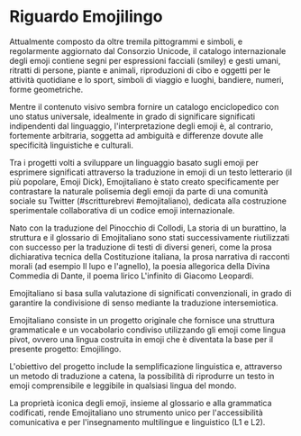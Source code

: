# Riguardo Emojilingo

Attualmente composto da oltre tremila pittogrammi e simboli, e regolarmente aggiornato dal Consorzio Unicode, il catalogo internazionale degli emoji contiene segni per espressioni facciali (smiley) e gesti umani, ritratti di persone, piante e animali, riproduzioni di cibo e oggetti per le attività quotidiane e lo sport, simboli di viaggio e luoghi, bandiere, numeri, forme geometriche.

Mentre il contenuto visivo sembra fornire un catalogo enciclopedico con uno status universale, idealmente in grado di significare significati indipendenti dal linguaggio, l'interpretazione degli emoji è, al contrario, fortemente arbitraria, soggetta ad ambiguità e differenze dovute alle specificità linguistiche e culturali.

Tra i progetti volti a sviluppare un linguaggio basato sugli emoji per esprimere significati attraverso la traduzione in emoji di un testo letterario (il più popolare, Emoji Dick), Emojitaliano è stato creato specificamente per contrastare la naturale polisemia degli emoji da parte di una comunità sociale su Twitter (#scritturebrevi #emojitaliano), dedicata alla costruzione sperimentale collaborativa di un codice emoji internazionale.

Nato con la traduzione del Pinocchio di Collodi, La storia di un burattino, la struttura e il glossario di Emojitaliano sono stati successivamente riutilizzati con successo per la traduzione di testi di diversi generi, come la prosa dichiarativa tecnica della Costituzione italiana, la prosa narrativa di racconti morali (ad esempio Il lupo e l'agnello), la poesia allegorica della Divina Commedia di Dante, il poema lirico L'infinito di Giacomo Leopardi.

Emojitaliano si basa sulla valutazione di significati convenzionali, in grado di garantire la condivisione di senso mediante la traduzione intersemiotica.

Emojitaliano consiste in un progetto originale che fornisce una struttura grammaticale e un vocabolario condiviso utilizzando gli emoji come lingua pivot, ovvero una lingua costruita in emoji che è diventata la base per il presente progetto: Emojilingo.

L'obiettivo del progetto include la semplificazione linguistica e, attraverso un metodo di traduzione a catena, la possibilità di riprodurre un testo in emoji comprensibile e leggibile in qualsiasi lingua del mondo.

La proprietà iconica degli emoji, insieme al glossario e alla grammatica codificati, rende Emojitaliano uno strumento unico per l'accessibilità comunicativa e per l'insegnamento multilingue e linguistico (L1 e L2).